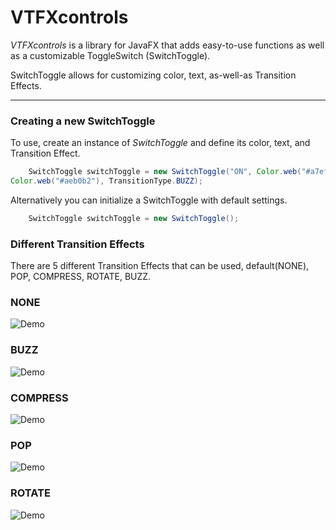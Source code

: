 # VTFXcontrols

_VTFXcontrols_ is a library for JavaFX that adds easy-to-use functions as well as a customizable ToggleSwitch (SwitchToggle). 

SwitchToggle allows for customizing color, text, as-well-as Transition Effects.

___

### Creating a new SwitchToggle


<p align=“center”>
To use, create an instance of <em>SwitchToggle</em> and define its color, text, and Transition Effect.
<br>
</p>

```java
	SwitchToggle switchToggle = new SwitchToggle("ON", Color.web("#a7ef88"), "OFF", 
Color.web("#aeb0b2"), TransitionType.BUZZ);
```

<p align=“center”>
Alternatively you can initialize a SwitchToggle with default settings. 
</p>

```java
	SwitchToggle switchToggle = new SwitchToggle();
```

### Different Transition Effects

<p align=“center”>
There are 5 different Transition Effects that can be used, default(NONE), POP, COMPRESS, ROTATE, BUZZ.
</p>

### NONE

![Demo](http://sotd.us/matthewashley/VTFXcontrols/NONE.gif)

### BUZZ

![Demo](http://sotd.us/matthewashley/VTFXcontrols/BUZZ.gif)

### COMPRESS

![Demo](http://sotd.us/matthewashley/VTFXcontrols/COMPRESS.gif)

### POP

![Demo](http://sotd.us/matthewashley/VTFXcontrols/POP.gif)

### ROTATE

![Demo](http://sotd.us/matthewashley/VTFXcontrols/ROTATE.gif)



